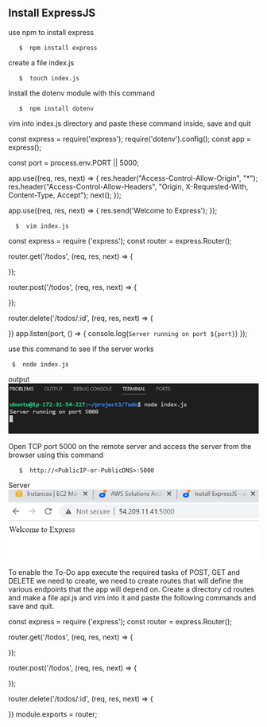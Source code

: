 ## Install ExpressJS

use npm to install express

       $  npm install express

create a file index.js

       $  touch index.js

Install the dotenv module with this command

       $  npm install dotenv

vim into index.js directory and paste these command inside, save and quit

const express = require('express');
require('dotenv').config();
const app = express();

const port = process.env.PORT || 5000;

app.use((req, res, next) => {
res.header("Access-Control-Allow-Origin", "\*");
res.header("Access-Control-Allow-Headers", "Origin, X-Requested-With, Content-Type, Accept");
next();
});

app.use((req, res, next) => {
res.send('Welcome to Express');
});

      $  vim index.js

const express = require ('express');
const router = express.Router();

router.get('/todos', (req, res, next) => {

});

router.post('/todos', (req, res, next) => {

});

router.delete('/todos/:id', (req, res, next) => {

})
app.listen(port, () => {
console.log(`Server running on port ${port}`)
});

use this command to see if the server works

     $  node index.js


output ![webserver](webserver.png)

Open TCP port 5000 on the remote server and access the server from the browser using this command

       $  http://<PublicIP-or-PublicDNS>:5000

Server ![browser](browseroutput.png)

To enable the To-Do app execute the required tasks of POST, GET and DELETE we need to create, we need to create routes that will define the various endpoints that  the app will depend on.
Create a directory cd routes and make a file api.js and vim into it and paste the following commands and save and quit.

const express = require ('express');
const router = express.Router();

router.get('/todos', (req, res, next) => {

});

router.post('/todos', (req, res, next) => {

});

router.delete('/todos/:id', (req, res, next) => {

})
module.exports = router;

